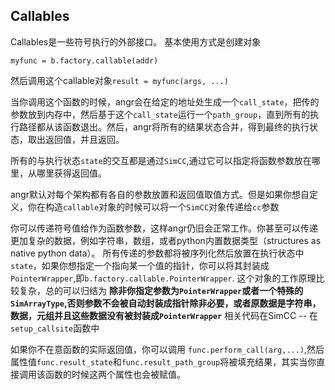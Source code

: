 
## Callables
Callables是一些符号执行的外部接口。
基本使用方式是创建对象

`myfunc = b.factory.callable(addr)`

然后调用这个callable对象` result = myfunc(args, ...) `

当你调用这个函数的时候，angr会在给定的地址处生成一个`call_state`，把传的参数放到内存中，然后基于这个`call_state`运行一个`path_group`，直到所有的执行路径都从该函数退出。然后，angr将所有的结果状态合并，得到最终的执行状态，取出返回值，并且返回。

所有的与执行状态`state`的交互都是通过`SimCC`,通过它可以指定将函数参数放在哪里，从哪里获得返回值。

angr默认对每个架构都有各自的参数放置和返回值取值方式。但是如果你想自定义，你在构造`callable`对象的时候可以将一个`SimCC`对象传递给`cc`参数

你可以传递符号值给作为函数参数，这样angr仍旧会正常工作。你甚至可以传递更加复杂的数据，例如字符串，数组，或者python内置数据类型（structures as native python data）。
所有传递的参数都将被序列化然后放置在执行状态中`state`，如果你想指定一个指向某一个值的指针，你可以将其封装成`PointerWrapper`,即`b.factory.callable.PointerWrapper`.
这个对象的工作原理比较复杂，总的可以归结为 **除非你指定参数为`PointerWrapper`或者一个特殊的`SimArrayType`,否则参数不会被自动封装成指针除非必要，或者原数据是字符串，数据，元组并且这些数据没有被封装成`PointerWrapper`**
相关代码在SimCC -- 在`setup_callsite`函数中

如果你不在意函数的实际返回值，你可以调用 `func.perform_call(arg,...)`,然后属性值`func.result_state`和`func.result_path_group`将被填充结果，其实当你直接调用该函数的时候这两个属性也会被赋值。
